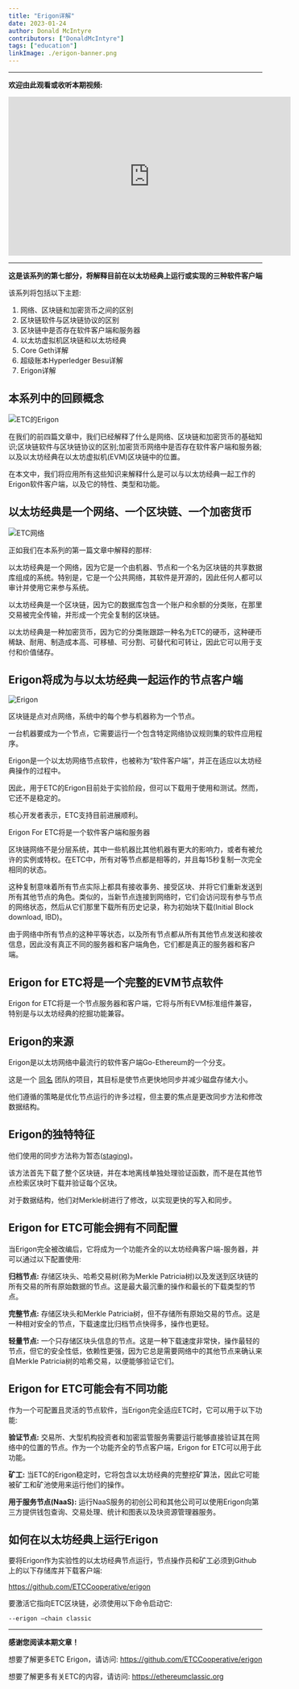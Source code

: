 ```yaml
---
title: "Erigon详解"
date: 2023-01-24
author: Donald McIntyre
contributors: ["DonaldMcIntyre"]
tags: ["education"]
linkImage: ./erigon-banner.png
---
```


---
**欢迎由此观看或收听本期视频:**

<iframe width="560" height="315" src="https://www.youtube.com/embed/gBU56Ed4ltQ" title="YouTube video player" frameborder="0" allow="accelerometer; autoplay; clipboard-write; encrypted-media; gyroscope; picture-in-picture; web-share" allowfullscreen></iframe>

---

**这是该系列的第七部分，将解释目前在以太坊经典上运行或实现的三种软件客户端**

该系列将包括以下主题:


1. 网络、区块链和加密货币之间的区别
2. 区块链软件与区块链协议的区别
3. 区块链中是否存在软件客户端和服务器
4. 以太坊虚拟机区块链和以太坊经典
5. Core Geth详解
6. 超级账本Hyperledger Besu详解
7. Erigon详解

## 本系列中的回顾概念

![ETC的Erigon](./erigon-banner.png)

在我们的前四篇文章中，我们已经解释了什么是网络、区块链和加密货币的基础知识;区块链软件与区块链协议的区别;加密货币网络中是否存在软件客户端和服务器;以及以太坊经典在以太坊虚拟机(EVM)区块链中的位置。

在本文中，我们将应用所有这些知识来解释什么是可以与以太坊经典一起工作的Erigon软件客户端，以及它的特性、类型和功能。

## 以太坊经典是一个网络、一个区块链、一个加密货币

![ETC网络](./etc-network.png)

正如我们在本系列的第一篇文章中解释的那样:

以太坊经典是一个网络，因为它是一个由机器、节点和一个名为区块链的共享数据库组成的系统。特别是，它是一个公共网络，其软件是开源的，因此任何人都可以审计并使用它来参与系统。

以太坊经典是一个区块链，因为它的数据库包含一个账户和余额的分类账，在那里交易被完全传输，并形成一个完全复制的区块链。

以太坊经典是一种加密货币，因为它的分类账跟踪一种名为ETC的硬币，这种硬币稀缺、耐用、制造成本高、可移植、可分割、可替代和可转让，因此它可以用于支付和价值储存。

## Erigon将成为与以太坊经典一起运作的节点客户端

![Erigon](./erigon-brand.png)

区块链是点对点网络，系统中的每个参与机器称为一个节点。

一台机器要成为一个节点，它需要运行一个包含特定网络协议规则集的软件应用程序。

Erigon是一个以太坊网络节点软件，也被称为“软件客户端”，并正在适应以太坊经典操作的过程中。

因此，用于ETC的Erigon目前处于实验阶段，但可以下载用于使用和测试。然而，它还不是稳定的。

核心开发者表示，ETC支持目前进展顺利。

Erigon For ETC将是一个软件客户端和服务器

区块链网络不是分层系统，其中一些机器比其他机器有更大的影响力，或者有被允许的实例或特权。在ETC中，所有对等节点都是相等的，并且每15秒复制一次完全相同的状态。

这种复制意味着所有节点实际上都具有接收事务、接受区块、并将它们重新发送到所有其他节点的角色。类似的，当新节点连接到网络时，它们会访问现有参与节点的网络状态，然后从它们那里下载所有历史记录，称为初始块下载(Initial Block download, IBD)。

由于网络中所有节点的这种平等状态，以及所有节点都从所有其他节点发送和接收信息，因此没有真正不同的服务器和客户端角色，它们都是真正的服务器和客户端。

## Erigon for ETC将是一个完整的EVM节点软件

Erigon for ETC将是一个节点服务器和客户端，它将与所有EVM标准组件兼容，特别是与以太坊经典的挖掘功能兼容。

## Erigon的来源

Erigon是以太坊网络中最流行的软件客户端Go-Ethereum的一个分支。

这是一个 [同名](https://twitter.com/ErigonEth) 团队的项目，其目标是使节点更快地同步并减少磁盘存储大小。

他们遵循的策略是优化节点运行的许多过程，但主要的焦点是更改同步方法和修改数据结构。

## Erigon的独特特征

他们使用的同步方法称为暂态([staging](https://erigon.substack.com/p/staged-sync-and-short-history-of))。

该方法首先下载了整个区块链，并在本地离线单独处理验证函数，而不是在其他节点检索区块时下载并验证每个区块。

对于数据结构，他们对Merkle树进行了修改，以实现更快的写入和同步。

## Erigon for ETC可能会拥有不同配置

当Erigon完全被改编后，它将成为一个功能齐全的以太坊经典客户端-服务器，并可以通过以下配置使用:

**归档节点:** 存储区块头、哈希交易树(称为Merkle Patricia树)以及发送到区块链的所有交易的所有原始数据的节点。这是最大最沉重的操作和最长的下载类型的节点。

**完整节点:** 存储区块头和Merkle Patricia树，但不存储所有原始交易的节点。这是一种相对安全的节点，下载速度比归档节点快得多，操作也更轻。

**轻量节点:** 一个只存储区块头信息的节点。这是一种下载速度非常快，操作最轻的节点，但它的安全性低，依赖性更强，因为它总是需要网络中的其他节点来确认来自Merkle Patricia树的哈希交易，以便能够验证它们。

## Erigon for ETC可能会有不同功能

作为一个可配置且灵活的节点软件，当Erigon完全适应ETC时，它可以用于以下功能:

**验证节点:** 交易所、大型机构投资者和加密监管服务需要运行能够直接验证其在网络中的位置的节点。作为一个功能齐全的节点客户端，Erigon for ETC可以用于此功能。

**矿工:** 当ETC的Erigon稳定时，它将包含以太坊经典的完整挖矿算法，因此它可能被矿工和矿池使用来运行他们的操作。

**用于服务节点(NaaS):** 运行NaaS服务的初创公司和其他公司可以使用Erigon向第三方提供钱包查询、交易处理、统计和图表以及块资源管理器服务。

## 如何在以太坊经典上运行Erigon

要将Erigon作为实验性的以太坊经典节点运行，节点操作员和矿工必须到Github上的以下存储库并下载客户端:

https://github.com/ETCCooperative/erigon

要激活它指向ETC区块链，必须使用以下命令启动它:

```--erigon –chain classic```

---

**感谢您阅读本期文章！**

想要了解更多ETC Erigon，请访问: https://github.com/ETCCooperative/erigon

想要了解更多有关ETC的内容，请访问: https://ethereumclassic.org
